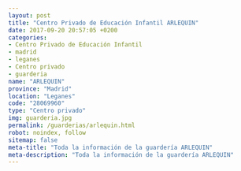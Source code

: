 ```yaml
---
layout: post
title: "Centro Privado de Educación Infantil ARLEQUIN"
date: 2017-09-20 20:57:05 +0200
categories:
- Centro Privado de Educación Infantil
- madrid
- leganes
- Centro privado
- guarderia
name: "ARLEQUIN"
province: "Madrid"
location: "Leganes"
code: "28069960"
type: "Centro privado"
img: guarderia.jpg
permalink: /guarderias/arlequin.html
robot: noindex, follow
sitemap: false
meta-title: "Toda la información de la guardería ARLEQUIN"
meta-description: "Toda la información de la guardería ARLEQUIN"
---
```

